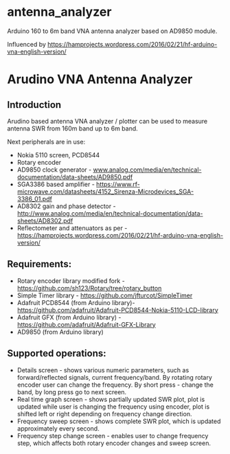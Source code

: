 # antenna_analyzer
Arduino 160 to 6m band VNA antenna analyzer based on AD9850 module.

Influenced by https://hamprojects.wordpress.com/2016/02/21/hf-arduino-vna-english-version/

Arudino VNA Antenna Analyzer
============================

Introduction
------------
Arudino based antenna VNA analyzer / plotter can be used to measure antenna
SWR from 160m band up to 6m band.

Next peripherals are in use:

 * Nokia 5110 screen, PCD8544
 * Rotary encoder
 * AD9850 clock generator - www.analog.com/media/en/technical-documentation/data-sheets/AD9850.pdf
 * SGA3386 based amplifier - https://www.rf-microwave.com/datasheets/4152_Sirenza-Microdevices_SGA-3386_01.pdf
 * AD8302 gain and phase detector - http://www.analog.com/media/en/technical-documentation/data-sheets/AD8302.pdf
 * Reflectometer and attenuators as per - https://hamprojects.wordpress.com/2016/02/21/hf-arduino-vna-english-version/
 
Requirements:
-------------
 * Rotary encoder library modified fork - https://github.com/sh123/Rotary/tree/rotary_button
 * Simple Timer library - https://github.com/jfturcot/SimpleTimer
 * Adafruit PCD8544 (from Arduino library)- https://github.com/adafruit/Adafruit-PCD8544-Nokia-5110-LCD-library
 * Adafruit GFX (from Arduino library) - https://github.com/adafruit/Adafruit-GFX-Library
 * AD9850 (from Arduino library)

Supported operations:
---------------------
 * Details screen - shows various numeric parameters, such as forward/reflected signals, current frequency/band. By rotating rotary encoder user can change the frequency. By short press - change the band, by long press go to next screen.
 * Real time graph screen - shows partially updated SWR plot, plot is updated while user is changing the frequency using encoder, plot is shifted left or right depending on frequency change direction.
 * Frequency sweep screen - shows complete SWR plot, which is updated approximately every second.
 * Frequency step change screen - enables user to change frequency step, which affects both rotary encoder changes and sweep screen.
